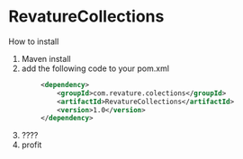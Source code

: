 # RevatureCollections
How to install 
1. Maven install
2. add the following code to your pom.xml
````xml
        <dependency>
            <groupId>com.revature.colections</groupId>
            <artifactId>RevatureCollections</artifactId>
            <version>1.0</version>
        </dependency>
````
3. ????
4. profit
